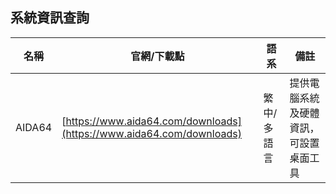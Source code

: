 ## 系統資訊查詢

|  名稱  |  官網/下載點  |   語系   |   備註   |
| ------ |----------------|---------|----------|
|AIDA64|[https://www.aida64.com/downloads](https://www.aida64.com/downloads)|繁中/多語言|提供電腦系統及硬體資訊，可設置桌面工具|